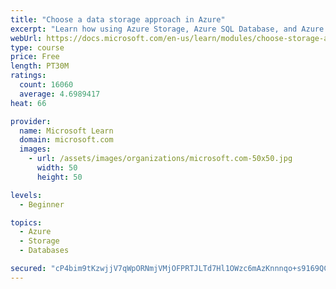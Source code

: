 ```yaml
---
title: "Choose a data storage approach in Azure"
excerpt: "Learn how using Azure Storage, Azure SQL Database, and Azure Cosmos DB - or a combination of them - for your business scenario is the best way to get the most performant solution."
webUrl: https://docs.microsoft.com/en-us/learn/modules/choose-storage-approach-in-azure/
type: course
price: Free
length: PT30M
ratings:
  count: 16060
  average: 4.6989417
heat: 66

provider:
  name: Microsoft Learn
  domain: microsoft.com
  images:
    - url: /assets/images/organizations/microsoft.com-50x50.jpg
      width: 50
      height: 50

levels:
  - Beginner

topics:
  - Azure
  - Storage
  - Databases

secured: "cP4bim9tKzwjjV7qWpORNmjVMjOFPRTJLTd7Hl1OWzc6mAzKnnnqo+s9169QCUtGj4rxw0HXbaUQiq1TuEei37jbzJn/1BtfxfuO7/VAUv4kApEHs14WW92uahgAhdOyetyoVFZVm7co0rTvVVIbwVyDh/5XgoLrBrGJeMKpvytJOwgLJHUPT1RI4G8ugqPzcHITpf3rDkdDWR8bwTfZztJiIj20WtaQLcQwvU4Q7lyddB+8CooIe0hjJ2C/m4OdMEUubtIWq4fnd8Qg3O6FmE/W8J73JQYnkxJbQbMU1URd+IDFKhP8pGgqMdfKoQIY8vonl2KT8vFz2zxjR6iEc7fDcWVclHtc8fWwW7yDOi4NAFry7z0rTLj9wlHLJN7yyuw1ALIYXtfuRGJEg/kIPSLuhoXE8GvZ9MI4iBuDGnilTJtQNVxkk4FjdNgFOuZh;FhRpvwV6J+8sjWVmw0nOaQ=="
---
```



